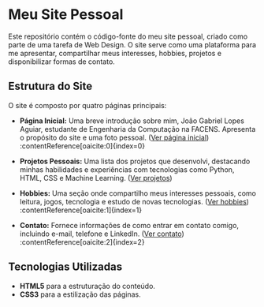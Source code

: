 # Meu Site Pessoal

Este repositório contém o código-fonte do meu site pessoal, criado como parte de uma tarefa de Web Design. O site serve como uma plataforma para me apresentar, compartilhar meus interesses, hobbies, projetos e disponibilizar formas de contato.

## Estrutura do Site

O site é composto por quatro páginas principais:

- **Página Inicial:** Uma breve introdução sobre mim, João Gabriel Lopes Aguiar, estudante de Engenharia da Computação na FACENS. Apresenta o propósito do site e uma foto pessoal. ([Ver página inicial](Inicio.html))&#8203;:contentReference[oaicite:0]{index=0}
  
- **Projetos Pessoais:** Uma lista dos projetos que desenvolvi, destacando minhas habilidades e experiências com tecnologias como Python, HTML, CSS e Machine Learning. ([Ver projetos](Projetos.html))

- **Hobbies:** Uma seção onde compartilho meus interesses pessoais, como leitura, jogos, tecnologia e estudo de novas tecnologias. ([Ver hobbies](Hobbies.html))&#8203;:contentReference[oaicite:1]{index=1}

- **Contato:** Fornece informações de como entrar em contato comigo, incluindo e-mail, telefone e LinkedIn. ([Ver contato](Contato.html))&#8203;:contentReference[oaicite:2]{index=2}

## Tecnologias Utilizadas

- **HTML5** para a estruturação do conteúdo.
- **CSS3** para a estilização das páginas.
